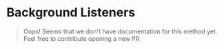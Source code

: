 # Background Listeners

> Oops! Seems that we don't have documentation for this method yet. Feel free to contribute opening a new PR

